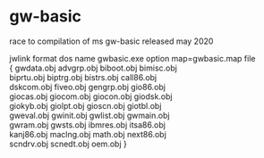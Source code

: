 # gw-basic
race to compilation of ms gw-basic released may 2020

jwlink format dos name gwbasic.exe option map=gwbasic.map file \
{ gwdata.obj advgrp.obj biboot.obj bimisc.obj \
biprtu.obj biptrg.obj bistrs.obj call86.obj \
dskcom.obj fiveo.obj gengrp.obj gio86.obj \
giocas.obj giocom.obj giocon.obj giodsk.obj \
giokyb.obj giolpt.obj gioscn.obj giotbl.obj \
gweval.obj gwinit.obj gwlist.obj gwmain.obj \
gwram.obj gwsts.obj ibmres.obj itsa86.obj \
kanj86.obj maclng.obj math.obj next86.obj \
scndrv.obj scnedt.obj oem.obj }
